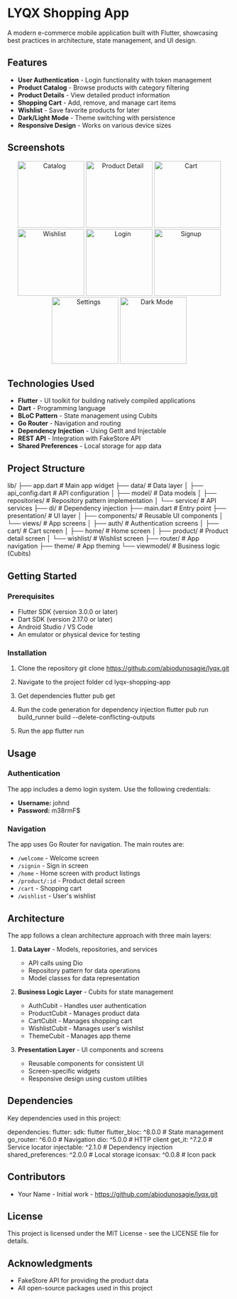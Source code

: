 # LYQX Shopping App

A modern e-commerce mobile application built with Flutter, showcasing best practices in
architecture, state management, and UI design.

## Features

- **User Authentication** - Login functionality with token management
- **Product Catalog** - Browse products with category filtering
- **Product Details** - View detailed product information
- **Shopping Cart** - Add, remove, and manage cart items
- **Wishlist** - Save favorite products for later
- **Dark/Light Mode** - Theme switching with persistence
- **Responsive Design** - Works on various device sizes

## Screenshots

<div align="center">
  <img src="https://github.com/user-attachments/assets/ae4ed6ab-6fdf-438f-9838-bb689e0cfcb3" width="150px" alt="Catalog" />
  <img src="https://github.com/user-attachments/assets/83d32250-5913-40a3-8595-852a98b1f49a" width="150px" alt="Product Detail" />
  <img src="https://github.com/user-attachments/assets/f6303741-b12e-47cb-91ba-f0afa1169a36" width="150px" alt="Cart" />
  <img src="https://github.com/user-attachments/assets/0d5f5a97-18e6-40ec-b4ad-18d81faeb4a3" width="150px" alt="Wishlist" />
  <img src="https://github.com/user-attachments/assets/22beb7a1-7159-4882-849a-775276a8447e" width="150px" alt="Login" />
  <img src="https://github.com/user-attachments/assets/3f60ed03-0201-449d-b204-c6d3e999efd1" width="150px" alt="Signup" />
  <img src="https://github.com/user-attachments/assets/4b9b62f7-fb53-4ed5-957f-9e9f3604ce73" width="150px" alt="Settings" />
  <img src="https://github.com/user-attachments/assets/064e6b13-f887-4326-939c-f4c0f5ada932" width="150px" alt="Dark Mode" />
</div>

## Technologies Used

- **Flutter** - UI toolkit for building natively compiled applications
- **Dart** - Programming language
- **BLoC Pattern** - State management using Cubits
- **Go Router** - Navigation and routing
- **Dependency Injection** - Using GetIt and Injectable
- **REST API** - Integration with FakeStore API
- **Shared Preferences** - Local storage for app data

## Project Structure

lib/
├── app.dart # Main app widget
├── data/ # Data layer
│ ├── api_config.dart # API configuration
│ ├── model/ # Data models
│ ├── repositories/ # Repository pattern implementation
│ └── service/ # API services
├── di/ # Dependency injection
├── main.dart # Entry point
├── presentation/ # UI layer
│ ├── components/ # Reusable UI components
│ └── views/ # App screens
│ ├── auth/ # Authentication screens
│ ├── cart/ # Cart screen
│ ├── home/ # Home screen
│ ├── product/ # Product detail screen
│ └── wishlist/ # Wishlist screen
├── router/ # App navigation
├── theme/ # App theming
└── viewmodel/ # Business logic (Cubits)

## Getting Started

### Prerequisites

- Flutter SDK (version 3.0.0 or later)
- Dart SDK (version 2.17.0 or later)
- Android Studio / VS Code
- An emulator or physical device for testing

### Installation

1. Clone the repository
   git clone https://github.com/abiodunosagie/lyqx.git

2. Navigate to the project folder
   cd lyqx-shopping-app

3. Get dependencies
   flutter pub get

4. Run the code generation for dependency injection
   flutter pub run build_runner build --delete-conflicting-outputs

5. Run the app
   flutter run

## Usage

### Authentication

The app includes a demo login system. Use the following credentials:

- **Username:** johnd
- **Password:** m38rmF$

### Navigation

The app uses Go Router for navigation. The main routes are:

- `/welcome` - Welcome screen
- `/signin` - Sign in screen
- `/home` - Home screen with product listings
- `/product/:id` - Product detail screen
- `/cart` - Shopping cart
- `/wishlist` - User's wishlist

## Architecture

The app follows a clean architecture approach with three main layers:

1. **Data Layer** - Models, repositories, and services
    - API calls using Dio
    - Repository pattern for data operations
    - Model classes for data representation

2. **Business Logic Layer** - Cubits for state management
    - AuthCubit - Handles user authentication
    - ProductCubit - Manages product data
    - CartCubit - Manages shopping cart
    - WishlistCubit - Manages user's wishlist
    - ThemeCubit - Manages app theme

3. **Presentation Layer** - UI components and screens
    - Reusable components for consistent UI
    - Screen-specific widgets
    - Responsive design using custom utilities

## Dependencies

Key dependencies used in this project:

dependencies:
flutter:
sdk: flutter
flutter_bloc: ^8.0.0 # State management
go_router: ^6.0.0 # Navigation
dio: ^5.0.0 # HTTP client
get_it: ^7.2.0 # Service locator
injectable: ^2.1.0 # Dependency injection
shared_preferences: ^2.0.0 # Local storage
iconsax: ^0.0.8 # Icon pack

## Contributors

- Your Name - Initial work - https://github.com/abiodunosagie/lyqx.git

## License

This project is licensed under the MIT License - see the LICENSE file for details.

## Acknowledgments

- FakeStore API for providing the product data
- All open-source packages used in this project
